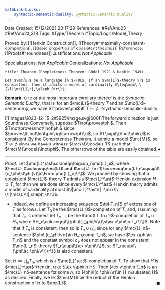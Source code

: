 ```yaml
---
mathLink-blocks:
    syntactic-semantic-duality: Syntactic-Semantic Duality
---
```


<div class="topSpace"></div>

Date Created: 15/12/2023 20:17:29
References: #Ref/Anu23 #Ref/Anu23_318
Tags: #Type/Theorem #Topic/Logic/Model_Theory

Proved by: [[Henkin Construction]], [[Theory#^maximally-consistent-completion]], [[Basic properties of consistent theories]]
References: [[Proofs#^soundness]]
Justifications: <i>Not Applicable</i>

Specializations: <i>Not Applicable</i>
Generalizations: <i>Not Applicable</i>

``` ad-Theorem
title: Theorem (Completeness Theorem; Gödel 1929 & Henkin 1949).

Let $\mc{L}$ be a language in $\FOL$. If an $\mc{L}$-theory $T$ is consistent, then it admits a model of cardinality $\leq\max\l\{\l|\mc{L}\r|,\aleph_0\r\}$.

```

<b>Remark.</b> One of the most important corollary thereof is the <i>Syntactic-Semantic Duality</i>, that is, for an $\mc{L}$-theory $T$ and an $\mc{L}$-sentence $\phi$, we have $T\proves\phi$ iff $T\models\phi$. ^syntactic-semantic-duality

![[Images/2023-12-15_205925/image.svg|600]]The forward direction is just Soundness. Conversely, suppose $T\not\proves\phi$. Then $T\not\proves\lnot\lnot\phi$ since $\proves\l(\lnot\lnot\phi\rightarrow\phi\r)$, so $T\cup\l\{\lnot\phi\r\}$ is consistent. By the Completeness Theorem, it admits a model $\mc{M}$, so $T\not\models\phi$ since we have a witness $\mc{M}\models T$ such that $\mc{M}\models\lnot\phi$. The other rows of the table are easily obtained.<span style="float:right;">$\blacklozenge$</span>

---

<i>Proof.</i> Let $\mc{L}^\ast\coloneqq\bigcup_n\mc{L}_n$, where $\mc{L}_0\coloneqq\mc{L}$ and $\mc{L}_{n+1}\coloneqq\mc{L}_n\sqcup\l\{c_\phi\st\phi(v)\in\Form(\mc{L}_n)\r\}$. We proceed by showing that a consistent $\mc{L}$-theory $T$ admits a $\mc{L}^\ast$-Henkin extension $H\supseteq T$, for then we are done since every $\mc{L}^\ast$-Henkin theory admits a model of cardinality at most $\l|\mc{L}^\ast\r|=\max\l\{\l|\mc{L}\r|,\aleph_0\r\}$.
* Indeed, we define an increasing sequence $\tpl{T_n}$ of extensions of $T$ as follows. Let $T_0$ be the $\mc{L}_0$-completion of $T$, and, assuming that $T_n$ is defined, let $T_{n+1}$ be the $\mc{L}_{n+1}$-completion of $T_n\cup H_n$ where $H_n\coloneqq\l\{\phi\l(c_\phi/v\r)\st\ex v\phi\in T_n\r\}$. Note that if $T_n$ is consistent, then so is $T_n\cup H_n$ since for any $\mc{L}_n$-sentence $\phi\l(c_\phi/v\r)\in H_n\comp T_n$, we have $\ex v\phi\in T_n$ and the constant symbol $c_\phi$ does not appear in the consistent $\mc{L}_n$-theory $T_n\cup\l\{\ex v\phi\r\}$, so $T_n\cup\l\{\phi\l(c_\phi/v\r)\r\}$ is also consistent.

Set $H\coloneqq\bigcup_nT_n$, which is a $\mc{L}^\ast$-completion of $T$. To show that $H$ is $\mc{L}^\ast$-Henkin, take $\ex v\phi\in H$. Then $\ex v\phi\in T_n$ is an $\mc{L}_n$-sentence for some $n$, so $\phi\l(c_\phi/v\r)\in H_n\subseteq H$ as desired. Finally, we let $\mc{M}$ be the reduct of the Henkin construction of $H$ to $\mc{L}$.<span style="float:right;">$\blacksquare$</span>

